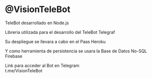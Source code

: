 # @VisionTeleBot
TeleBot desarrollado en Node.js

Libreria utilizada para el desarrollo del TeleBot Telegraf

Su despliegue se llevara a cabo en el Paas Heroku

Y como herramienta de persistencia se usara la Base de Datos No-SQL Firebase

Link para acceder al Bot en Telegram  
t.me/VisionTeleBot 
